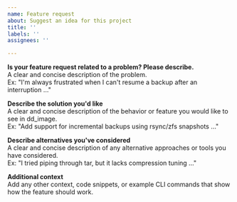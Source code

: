 ```yaml
---
name: Feature request
about: Suggest an idea for this project
title: ''
labels: ''
assignees: ''

---
```


**Is your feature request related to a problem? Please describe.**  
A clear and concise description of the problem.  
Ex: "I'm always frustrated when I can't resume a backup after an interruption …"

**Describe the solution you'd like**  
A clear and concise description of the behavior or feature you would like to see in dd_image.  
Ex: "Add support for incremental backups using rsync/zfs snapshots …"

**Describe alternatives you've considered**  
A clear and concise description of any alternative approaches or tools you have considered.  
Ex: "I tried piping through tar, but it lacks compression tuning …"

**Additional context**  
Add any other context, code snippets, or example CLI commands that show how the feature should work.
